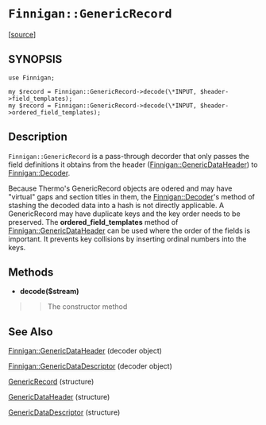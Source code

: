 # `Finnigan::GenericRecord` #

[[source](http://code.google.com/p/unfinnigan/source/browse/perl/Finnigan/lib/Finnigan/GenericRecord.pm)]

## SYNOPSIS ##

```
use Finnigan;

my $record = Finnigan::GenericRecord->decode(\*INPUT, $header->field_templates);
my $record = Finnigan::GenericRecord->decode(\*INPUT, $header->ordered_field_templates);
```

## Description ##

`Finnigan::GenericRecord` is a pass-through decorder that only passes
the field definitions it obtains from the header
([Finnigan::GenericDataHeader](FinniganGenericDataHeader.md)) to [Finnigan::Decoder](FinniganDecoder.md).

Because Thermo's GenericRecord objects are odered and may have
"virtual" gaps and section titles in them, the [Finnigan::Decoder](FinniganDecoder.md)'s
method of stashing the decoded data into a hash is not directly
applicable. A GenericRecord may have duplicate keys and the key order
needs to be preserved. The **ordered\_field\_templates** method of [Finnigan::GenericDataHeader](FinniganGenericDataHeader.md) can be used where the order of the fields is important. It prevents key collisions by inserting ordinal numbers into the keys.

## Methods ##

  * **decode($stream)**
> > The constructor method

## See Also ##

[Finnigan::GenericDataHeader](FinniganGenericDataHeader.md) (decoder object)

[Finnigan::GenericDataDescriptor](FinniganGenericDataDescriptor.md) (decoder object)

[GenericRecord](GenericRecord.md) (structure)

[GenericDataHeader](GenericDataHeader.md) (structure)

[GenericDataDescriptor](GenericDataDescriptor.md) (structure)